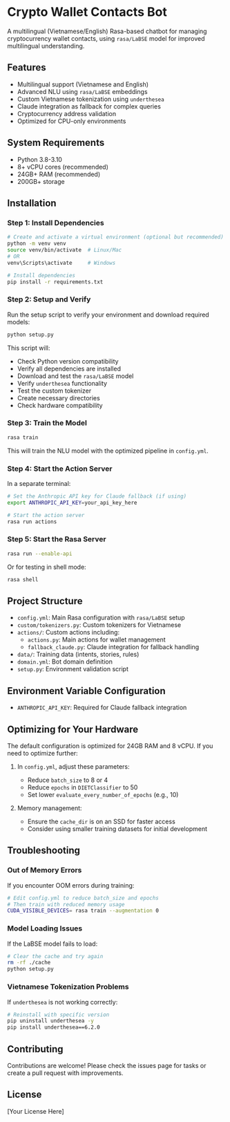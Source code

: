 # Crypto Wallet Contacts Bot

A multilingual (Vietnamese/English) Rasa-based chatbot for managing cryptocurrency wallet contacts, using `rasa/LaBSE` model for improved multilingual understanding.

## Features

- Multilingual support (Vietnamese and English)
- Advanced NLU using `rasa/LaBSE` embeddings
- Custom Vietnamese tokenization using `underthesea`
- Claude integration as fallback for complex queries
- Cryptocurrency address validation
- Optimized for CPU-only environments

## System Requirements

- Python 3.8-3.10
- 8+ vCPU cores (recommended)
- 24GB+ RAM (recommended)
- 200GB+ storage

## Installation

### Step 1: Install Dependencies

```bash
# Create and activate a virtual environment (optional but recommended)
python -m venv venv
source venv/bin/activate  # Linux/Mac
# OR
venv\Scripts\activate     # Windows

# Install dependencies
pip install -r requirements.txt
```

### Step 2: Setup and Verify

Run the setup script to verify your environment and download required models:

```bash
python setup.py
```

This script will:
- Check Python version compatibility
- Verify all dependencies are installed
- Download and test the `rasa/LaBSE` model
- Verify `underthesea` functionality
- Test the custom tokenizer
- Create necessary directories
- Check hardware compatibility

### Step 3: Train the Model

```bash
rasa train
```

This will train the NLU model with the optimized pipeline in `config.yml`.

### Step 4: Start the Action Server

In a separate terminal:

```bash
# Set the Anthropic API key for Claude fallback (if using)
export ANTHROPIC_API_KEY=your_api_key_here

# Start the action server
rasa run actions
```

### Step 5: Start the Rasa Server

```bash
rasa run --enable-api
```

Or for testing in shell mode:

```bash
rasa shell
```

## Project Structure

- `config.yml`: Main Rasa configuration with `rasa/LaBSE` setup
- `custom/tokenizers.py`: Custom tokenizers for Vietnamese
- `actions/`: Custom actions including:
  - `actions.py`: Main actions for wallet management
  - `fallback_claude.py`: Claude integration for fallback handling
- `data/`: Training data (intents, stories, rules)
- `domain.yml`: Bot domain definition
- `setup.py`: Environment validation script

## Environment Variable Configuration

- `ANTHROPIC_API_KEY`: Required for Claude fallback integration

## Optimizing for Your Hardware

The default configuration is optimized for 24GB RAM and 8 vCPU. If you need to optimize further:

1. In `config.yml`, adjust these parameters:
   - Reduce `batch_size` to 8 or 4
   - Reduce `epochs` in `DIETClassifier` to 50
   - Set lower `evaluate_every_number_of_epochs` (e.g., 10)

2. Memory management:
   - Ensure the `cache_dir` is on an SSD for faster access
   - Consider using smaller training datasets for initial development

## Troubleshooting

### Out of Memory Errors

If you encounter OOM errors during training:

```bash
# Edit config.yml to reduce batch_size and epochs
# Then train with reduced memory usage
CUDA_VISIBLE_DEVICES= rasa train --augmentation 0
```

### Model Loading Issues

If the LaBSE model fails to load:

```bash
# Clear the cache and try again
rm -rf ./cache
python setup.py
```

### Vietnamese Tokenization Problems

If `underthesea` is not working correctly:

```bash
# Reinstall with specific version
pip uninstall underthesea -y
pip install underthesea==6.2.0
```

## Contributing

Contributions are welcome! Please check the issues page for tasks or create a pull request with improvements.

## License

[Your License Here]

